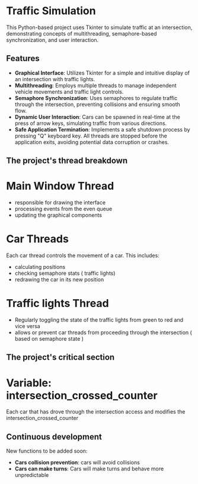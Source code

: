 # Traffic Simulation

This Python-based project uses Tkinter to simulate traffic at an intersection, demonstrating concepts of multithreading, semaphore-based synchronization, and user interaction.

## Features

- **Graphical Interface**: Utilizes Tkinter for a simple and intuitive display of an intersection with traffic lights.
- **Multithreading**: Employs multiple threads to manage independent vehicle movements and traffic light controls.
- **Semaphore Synchronization**: Uses semaphores to regulate traffic through the intersection, preventing collisions and ensuring smooth flow.
- **Dynamic User Interaction**: Cars can be spawned in real-time at the press of arrow keys, simulating traffic from various directions.
- **Safe Application Termination**: Implements a safe shutdown process by pressing "Q" keyboard key. All threads are stopped before the application exits, avoiding potential data corruption or crashes.

## The project's thread breakdown

# Main Window Thread

- responsible for drawing the interface
- processing events from the even queue
- updating the graphical components

# Car Threads

Each car thread controls the movement of a car. This includes: 
- calculating positions
- checking semaphore stats ( traffic lights)
- redrawing the car in its new position

# Traffic lights Thread

- Regularly toggling the state of the traffic lights from green to red and vice versa
- allows or prevent car threads from proceeding through the intersection ( based on semaphore state )

## The project's critical section 

# Variable: intersection_crossed_counter

Each car that has drove through the intersection access and modifies the intersection_crossed_counter


## Continuous development

New functions to be added soon:
- **Cars collision prevention**: cars will avoid collisions
- **Cars can make turns**: Cars will make turns and behave more unpredictable


